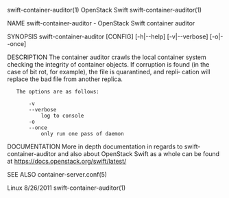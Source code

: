 swift-container-auditor(1)                                                                     OpenStack Swift                                                                     swift-container-auditor(1)



NAME
       swift-container-auditor - OpenStack Swift container auditor


SYNOPSIS
       swift-container-auditor [CONFIG] [-h|--help] [-v|--verbose] [-o|--once]


DESCRIPTION
       The container auditor crawls the local container system checking the integrity of container objects. If corruption is found (in the case of bit rot, for example), the file is quarantined, and repli‐
       cation will replace the bad file from another replica.

       The options are as follows:

           -v
           --verbose
               log to console
           -o
           --once
               only run one pass of daemon



DOCUMENTATION
       More in depth documentation in regards to swift-container-auditor and also about OpenStack Swift as a whole can be found at https://docs.openstack.org/swift/latest/



SEE ALSO
       container-server.conf(5)



Linux                                                                                             8/26/2011                                                                        swift-container-auditor(1)
